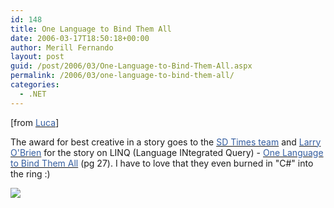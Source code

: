 ```yaml
---
id: 148
title: One Language to Bind Them All
date: 2006-03-17T18:50:18+00:00
author: Merill Fernando
layout: post
guid: /post/2006/03/One-Language-to-Bind-Them-All.aspx
permalink: /2006/03/one-language-to-bind-them-all/
categories:
  - .NET
---
```

<p>[from <a href="http://blogs.msdn.com/lucabol/"><font color="#355ea0">Luca</font></a>]</p>
<p>The award for best creative in a story goes to the <a href="http://www.sdtimes.com/index.html"><font color="#355ea0">SD Times team</font></a> and <a href="http://www.knowing.net/"><font color="#355ea0">Larry O'Brien</font></a> for the story on LINQ (Language INtegrated Query) - <a href="http://www.bzmedia.com/retrieve/sdtimes-145-03_01_2006.pdf"><font color="#355ea0">One Language to Bind Them All</font></a>&nbsp;(pg 27). I have to love that they even burned in "C#" into the ring :)</p>
<p><img src="http://www.danfernandez.com/view/view.aspx?ID=171" /><img height="1" src="http://blogs.msdn.com/aggbug.aspx?PostID=552148" width="1" /><a href="http://www.sdtimes.com/index.html"></a></p>
